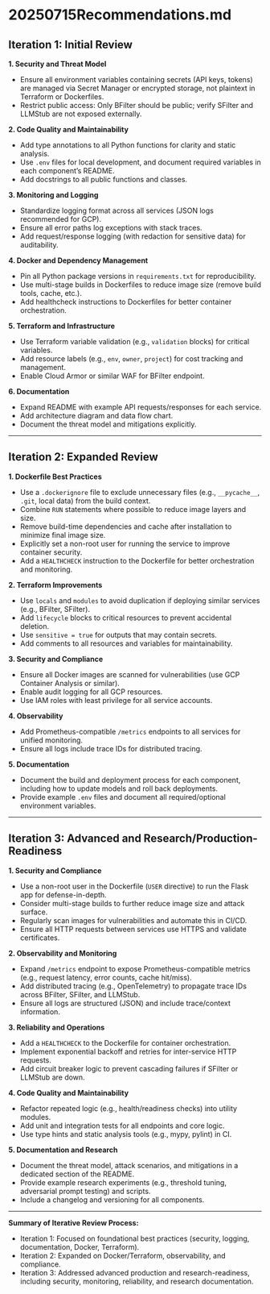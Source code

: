 # 20250715Recommendations.md

## Iteration 1: Initial Review

**1. Security and Threat Model**
- Ensure all environment variables containing secrets (API keys, tokens) are managed via Secret Manager or encrypted storage, not plaintext in Terraform or Dockerfiles.
- Restrict public access: Only BFilter should be public; verify SFilter and LLMStub are not exposed externally.

**2. Code Quality and Maintainability**
- Add type annotations to all Python functions for clarity and static analysis.
- Use `.env` files for local development, and document required variables in each component’s README.
- Add docstrings to all public functions and classes.

**3. Monitoring and Logging**
- Standardize logging format across all services (JSON logs recommended for GCP).
- Ensure all error paths log exceptions with stack traces.
- Add request/response logging (with redaction for sensitive data) for auditability.

**4. Docker and Dependency Management**
- Pin all Python package versions in `requirements.txt` for reproducibility.
- Use multi-stage builds in Dockerfiles to reduce image size (remove build tools, cache, etc.).
- Add healthcheck instructions to Dockerfiles for better container orchestration.

**5. Terraform and Infrastructure**
- Use Terraform variable validation (e.g., `validation` blocks) for critical variables.
- Add resource labels (e.g., `env`, `owner`, `project`) for cost tracking and management.
- Enable Cloud Armor or similar WAF for BFilter endpoint.

**6. Documentation**
- Expand README with example API requests/responses for each service.
- Add architecture diagram and data flow chart.
- Document the threat model and mitigations explicitly.

---

## Iteration 2: Expanded Review

**1. Dockerfile Best Practices**
- Use a `.dockerignore` file to exclude unnecessary files (e.g., `__pycache__`, `.git`, local data) from the build context.
- Combine `RUN` statements where possible to reduce image layers and size.
- Remove build-time dependencies and cache after installation to minimize final image size.
- Explicitly set a non-root user for running the service to improve container security.
- Add a `HEALTHCHECK` instruction to the Dockerfile for better orchestration and monitoring.

**2. Terraform Improvements**
- Use `locals` and `modules` to avoid duplication if deploying similar services (e.g., BFilter, SFilter).
- Add `lifecycle` blocks to critical resources to prevent accidental deletion.
- Use `sensitive = true` for outputs that may contain secrets.
- Add comments to all resources and variables for maintainability.

**3. Security and Compliance**
- Ensure all Docker images are scanned for vulnerabilities (use GCP Container Analysis or similar).
- Enable audit logging for all GCP resources.
- Use IAM roles with least privilege for all service accounts.

**4. Observability**
- Add Prometheus-compatible `/metrics` endpoints to all services for unified monitoring.
- Ensure all logs include trace IDs for distributed tracing.

**5. Documentation**
- Document the build and deployment process for each component, including how to update models and roll back deployments.
- Provide example `.env` files and document all required/optional environment variables.

---

## Iteration 3: Advanced and Research/Production-Readiness

**1. Security and Compliance**
- Use a non-root user in the Dockerfile (`USER` directive) to run the Flask app for defense-in-depth.
- Consider multi-stage builds to further reduce image size and attack surface.
- Regularly scan images for vulnerabilities and automate this in CI/CD.
- Ensure all HTTP requests between services use HTTPS and validate certificates.

**2. Observability and Monitoring**
- Expand `/metrics` endpoint to expose Prometheus-compatible metrics (e.g., request latency, error counts, cache hit/miss).
- Add distributed tracing (e.g., OpenTelemetry) to propagate trace IDs across BFilter, SFilter, and LLMStub.
- Ensure all logs are structured (JSON) and include trace/context information.

**3. Reliability and Operations**
- Add a `HEALTHCHECK` to the Dockerfile for container orchestration.
- Implement exponential backoff and retries for inter-service HTTP requests.
- Add circuit breaker logic to prevent cascading failures if SFilter or LLMStub are down.

**4. Code Quality and Maintainability**
- Refactor repeated logic (e.g., health/readiness checks) into utility modules.
- Add unit and integration tests for all endpoints and core logic.
- Use type hints and static analysis tools (e.g., mypy, pylint) in CI.

**5. Documentation and Research**
- Document the threat model, attack scenarios, and mitigations in a dedicated section of the README.
- Provide example research experiments (e.g., threshold tuning, adversarial prompt testing) and scripts.
- Include a changelog and versioning for all components.

---

**Summary of Iterative Review Process:**
- Iteration 1: Focused on foundational best practices (security, logging, documentation, Docker, Terraform).
- Iteration 2: Expanded on Docker/Terraform, observability, and compliance.
- Iteration 3: Addressed advanced production and research-readiness, including security, monitoring, reliability, and research documentation.

